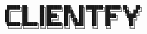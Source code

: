          ██████╗██╗     ██╗███████╗███╗   ██╗████████╗███████╗██╗   ██╗
        ██╔════╝██║     ██║██╔════╝████╗  ██║╚══██╔══╝██╔════╝╚██╗ ██╔╝
        ██║     ██║     ██║█████╗  ██╔██╗ ██║   ██║   █████╗   ╚████╔╝ 
        ██║     ██║     ██║██╔══╝  ██║╚██╗██║   ██║   ██╔══╝    ╚██╔╝  
        ╚██████╗███████╗██║███████╗██║ ╚████║   ██║   ██║        ██║   
         ╚═════╝╚══════╝╚═╝╚══════╝╚═╝  ╚═══╝   ╚═╝   ╚═╝        ╚═╝   
                                                               
